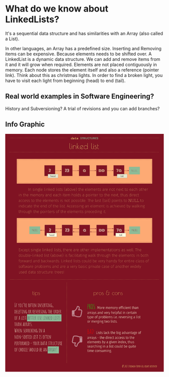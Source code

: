 # What do we know about LinkedLists?
 
It's a sequential data structure and has similarities with an Array (also called a List).

In other languages, an Array has a predefined size. Inserting and Removing items can be expensive. Because elements needs to be shifted
over. A LinkedList is a dynamic data structure. We can add and remove items from it and it will grow
when required. Elements are not placed
contiguously in memory. Each node stores the element itself and also a reference (pointer link). Think about this as christmas lights. In order to find a broken light, you have to visit
each light from beginning (head) to end (tail).

## Real world examples in Software Engineering?

History and Subversioning? A trial of revisions and you can add branches?

## Info Graphic
![Info Graphic](https://github.com/savelee/js-datastructures-algorithms/blob/master/study/images/LinkedList.png "Info Graphic")

